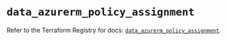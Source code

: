 # `data_azurerm_policy_assignment`

Refer to the Terraform Registry for docs: [`data_azurerm_policy_assignment`](https://registry.terraform.io/providers/hashicorp/azurerm/4.5.0/docs/data-sources/policy_assignment).
